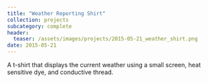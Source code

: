 ```yaml
---
title: "Weather Reporting Shirt"
collection: projects
subcategory: complete
header: 
  teaser: /assets/images/projects/2015-05-21_weather_shirt.png
date: 2015-05-21
---
```


A t-shirt that displays the current weather using a small screen, heat sensitive dye, and conductive thread.
